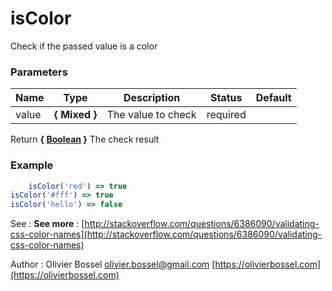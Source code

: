 # isColor

Check if the passed value is a color



### Parameters
Name  |  Type  |  Description  |  Status  |  Default
------------  |  ------------  |  ------------  |  ------------  |  ------------
value  |  **{ Mixed }**  |  The value to check  |  required  |

Return **{ [Boolean](https://developer.mozilla.org/fr/docs/Web/JavaScript/Reference/Objets_globaux/Boolean) }** The check result

### Example
```js
	isColor('red') => true
isColor('#fff') => true
isColor('hello') => false
```
See : **See more** : [http://stackoverflow.com/questions/6386090/validating-css-color-names](http://stackoverflow.com/questions/6386090/validating-css-color-names)

Author : Olivier Bossel [olivier.bossel@gmail.com](mailto:olivier.bossel@gmail.com) [https://olivierbossel.com](https://olivierbossel.com)